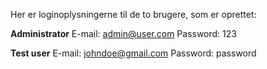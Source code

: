 Her er loginoplysningerne til de to brugere, som er oprettet:

**Administrator**
E-mail: admin@user.com
Password: 123

**Test user**
E-mail: johndoe@gmail.com
Password: password
